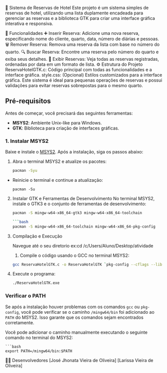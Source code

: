 🏨 Sistema de Reservas de Hotel
Este projeto é um sistema simples de reservas de hotel, utilizando uma lista duplamente encadeada para gerenciar as reservas e a biblioteca GTK para criar uma interface gráfica interativa e responsiva.

🚀 Funcionalidades
➕ Inserir Reserva: Adicione uma nova reserva, especificando nome do cliente, quarto, data, número de diárias e pessoas.
🗑️ Remover Reserva: Remova uma reserva da lista com base no número do quarto.
🔍 Buscar Reserva: Encontre uma reserva pelo número do quarto e exiba seus detalhes.
📅 Exibir Reservas: Veja todas as reservas registradas, ordenadas por data em um formato de lista.
⚙️ Estrutura do Projeto
ReservaHotelGTK.c: Código principal com todas as funcionalidades e a interface gráfica.
style.css: (Opcional) Estilos customizados para a interface gráfica.
Este sistema é ideal para pequenas operações de reservas e possui validações para evitar reservas sobrepostas para o mesmo quarto.

## Pré-requisitos

Antes de começar, você precisará das seguintes ferramentas:

- **MSYS2**: Ambiente Unix-like para Windows.
- **GTK**: Biblioteca para criação de interfaces gráficas.

### 1. Instalar MSYS2

Baixe e instale o [MSYS2](https://www.msys2.org/). Após a instalação, siga os passos abaixo:

1. Abra o terminal MSYS2 e atualize os pacotes:

   ```bash
   pacman -Syu

 - Reinicie o terminal e continue a atualização:
   
   ```bashh
   pacman -Su

2. Instalar GTK e Ferramentas de Desenvolvimento
No terminal MSYS2, instale o GTK3 e o conjunto de ferramentas de desenvolvimento:
   ```bash
   pacman -S mingw-w64-x86_64-gtk3 mingw-w64-x86_64-toolchain
   
   ```bash
   pacman -S mingw-w64-x86_64-toolchain mingw-w64-x86_64-pkg-config


3. Compilação e Execução

   Navegue até o seu diretorio ex:cd /c/Users/Aluno/Desktop/atividade

   1. Compile o código usando o GCC no terminal MSYS2:
    ```bash
    gcc ReservaHotelGTK.c -o ReservaHotelGTK `pkg-config --cflags --libs gtk+-3.0`

2. Execute o programa:
    ```bash
    ./ReservaHotelGTK.exe

### Verificar o PATH

Se após a instalação houver problemas com os comandos `gcc` ou `pkg-config`, você pode verificar se o caminho `/mingw64/bin` foi adicionado ao `PATH` do MSYS2. Isso garante que os comandos sejam encontrados corretamente.

Você pode adicionar o caminho manualmente executando o seguinte comando no terminal do MSYS2:

    ```bash
    export PATH=/mingw64/bin:$PATH


👩‍💻 Desenvolvedores
[José Jhonata Vieira de Oliveira]
[Larissa Vieira de Oliveira]